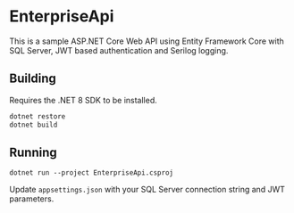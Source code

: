 # EnterpriseApi

This is a sample ASP.NET Core Web API using Entity Framework Core with SQL Server, JWT based authentication and Serilog logging.

## Building


Requires the .NET 8 SDK to be installed.


```bash
dotnet restore
dotnet build
```

## Running

```
dotnet run --project EnterpriseApi.csproj
```

Update `appsettings.json` with your SQL Server connection string and JWT parameters.
